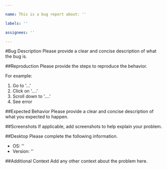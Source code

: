 ```yaml
---

name: This is a bug report about: ''

labels: ''

assignees: ''

---
```

#Bug Description
Please provide a clear and concise description of what the bug is.

##Reproduction
Please provide the steps to reproduce the behavior.

For example:
1. Go to '...'
2. Click on '....'
3. Scroll down to '....'
4. See error

##Expected Behavior
Please provide a clear and concise description of what you expected to happen.

##Screenshots
If applicable, add screenshots to help explain your problem.

##Desktop
Please complete the following information.

- OS: ''
- Version: ''

##Additional Context
Add any other context about the problem here.
